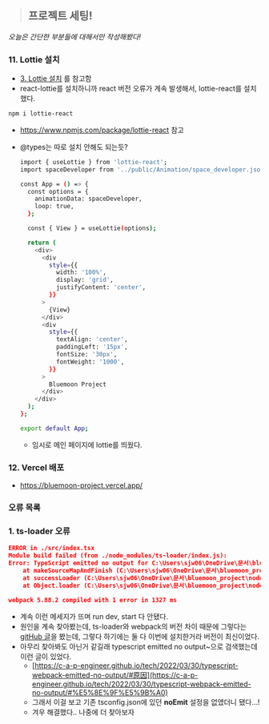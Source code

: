> ## 프로젝트 세팅!

_오늘은 간단한 부분들에 대해서만 작성해봤다!_

### 11. Lottie 설치

- [3. Lottie 설치](https://www.notion.so/3-Lottie-38bf541a0ef944bc9e79f3f8ff7f5ae1?pvs=21) 를 참고함
- react-lottie를 설치하니까 react 버전 오류가 계속 발생해서, lottie-react를 설치했다.

```bash
npm i lottie-react
```

- https://www.npmjs.com/package/lottie-react 참고
- @types는 따로 설치 안해도 되는듯?

  ```bash
  import { useLottie } from 'lottie-react';
  import spaceDeveloper from '../public/Animation/space_developer.json';

  const App = () => {
    const options = {
      animationData: spaceDeveloper,
      loop: true,
    };

    const { View } = useLottie(options);

    return (
      <div>
        <div
          style={{
            width: '100%',
            display: 'grid',
            justifyContent: 'center',
          }}
        >
          {View}
        </div>
        <div
          style={{
            textAlign: 'center',
            paddingLeft: '15px',
            fontSize: '30px',
            fontWeight: '1000',
          }}
        >
          Bluemoon Project
        </div>
      </div>
    );
  };

  export default App;
  ```

  - 임시로 메인 페이지에 lottie를 띄웠다.

### 12. Vercel 배포

- https://bluemoon-project.vercel.app/

### 오류 목록

### 1. ts-loader 오류

```json
ERROR in ./src/index.tsx
Module build failed (from ./node_modules/ts-loader/index.js):
Error: TypeScript emitted no output for C:\Users\sjw06\OneDrive\문서\bluemoon_project\src\index.tsx.
    at makeSourceMapAndFinish (C:\Users\sjw06\OneDrive\문서\bluemoon_project\node_modules\ts-loader\dist\index.js:52:18)
    at successLoader (C:\Users\sjw06\OneDrive\문서\bluemoon_project\node_modules\ts-loader\dist\index.js:39:5)
    at Object.loader (C:\Users\sjw06\OneDrive\문서\bluemoon_project\node_modules\ts-loader\dist\index.js:22:5)

webpack 5.88.2 compiled with 1 error in 1327 ms
```

- 계속 이런 메세지가 뜨며 run dev, start 다 안됐다.
- 원인을 계속 찾아봤는데, ts-loader와 webpack의 버전 차이 때문에 그렇다는 [gitHub 글](https://github.com/TypeStrong/ts-loader/issues/595#issuecomment-827253722)을 봤는데, 그렇다 하기에는 둘 다 이번에 설치한거라 버전이 최신이었다.
- 아무리 찾아봐도 아닌거 같길래 typescript emitted no output~으로 검색했는데 이런 글이 있었다.
  - [https://c-a-p-engineer.github.io/tech/2022/03/30/typescript-webpack-emitted-no-output/#原因](https://c-a-p-engineer.github.io/tech/2022/03/30/typescript-webpack-emitted-no-output/#%E5%8E%9F%E5%9B%A0)
  - 그래서 이걸 보고 기존 tsconfig.json에 있던 **noEmit** 설정을 없앴더니 됐다…!
  - 겨우 해결했다.. 나중에 더 찾아보자

